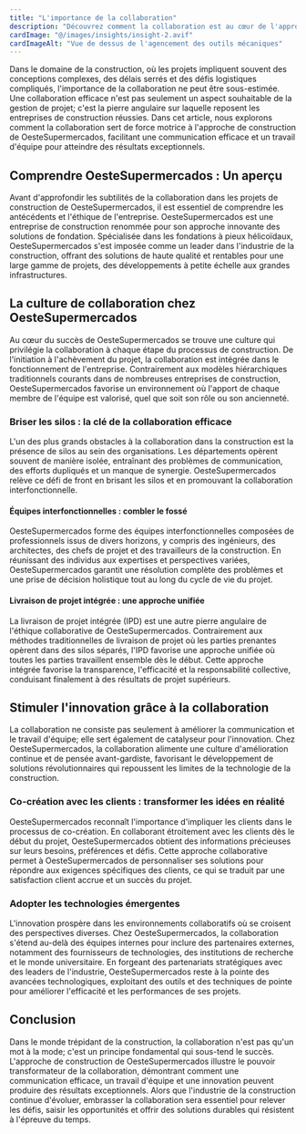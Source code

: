 ```yaml
---
title: "L'importance de la collaboration"
description: "Découvrez comment la collaboration est au cœur de l'approche de construction de OesteSupermercados, favorisant une communication efficace et un travail d'équipe pour atteindre des résultats exceptionnels."
cardImage: "@/images/insights/insight-2.avif"
cardImageAlt: "Vue de dessus de l'agencement des outils mécaniques"
---
```


Dans le domaine de la construction, où les projets impliquent souvent des conceptions complexes, des délais serrés et des défis logistiques compliqués, l'importance de la collaboration ne peut être sous-estimée. Une collaboration efficace n'est pas seulement un aspect souhaitable de la gestion de projet; c'est la pierre angulaire sur laquelle reposent les entreprises de construction réussies. Dans cet article, nous explorons comment la collaboration sert de force motrice à l'approche de construction de OesteSupermercados, facilitant une communication efficace et un travail d'équipe pour atteindre des résultats exceptionnels.

## Comprendre OesteSupermercados : Un aperçu

Avant d'approfondir les subtilités de la collaboration dans les projets de construction de OesteSupermercados, il est essentiel de comprendre les antécédents et l'éthique de l'entreprise. OesteSupermercados est une entreprise de construction renommée pour son approche innovante des solutions de fondation. Spécialisée dans les fondations à pieux hélicoïdaux, OesteSupermercados s'est imposée comme un leader dans l'industrie de la construction, offrant des solutions de haute qualité et rentables pour une large gamme de projets, des développements à petite échelle aux grandes infrastructures.

## La culture de collaboration chez OesteSupermercados

Au cœur du succès de OesteSupermercados se trouve une culture qui privilégie la collaboration à chaque étape du processus de construction. De l'initiation à l'achèvement du projet, la collaboration est intégrée dans le fonctionnement de l'entreprise. Contrairement aux modèles hiérarchiques traditionnels courants dans de nombreuses entreprises de construction, OesteSupermercados favorise un environnement où l'apport de chaque membre de l'équipe est valorisé, quel que soit son rôle ou son ancienneté.

### Briser les silos : la clé de la collaboration efficace

L'un des plus grands obstacles à la collaboration dans la construction est la présence de silos au sein des organisations. Les départements opèrent souvent de manière isolée, entraînant des problèmes de communication, des efforts dupliqués et un manque de synergie. OesteSupermercados relève ce défi de front en brisant les silos et en promouvant la collaboration interfonctionnelle.

#### Équipes interfonctionnelles : combler le fossé

OesteSupermercados forme des équipes interfonctionnelles composées de professionnels issus de divers horizons, y compris des ingénieurs, des architectes, des chefs de projet et des travailleurs de la construction. En réunissant des individus aux expertises et perspectives variées, OesteSupermercados garantit une résolution complète des problèmes et une prise de décision holistique tout au long du cycle de vie du projet.

#### Livraison de projet intégrée : une approche unifiée

La livraison de projet intégrée (IPD) est une autre pierre angulaire de l'éthique collaborative de OesteSupermercados. Contrairement aux méthodes traditionnelles de livraison de projet où les parties prenantes opèrent dans des silos séparés, l'IPD favorise une approche unifiée où toutes les parties travaillent ensemble dès le début. Cette approche intégrée favorise la transparence, l'efficacité et la responsabilité collective, conduisant finalement à des résultats de projet supérieurs.

## Stimuler l'innovation grâce à la collaboration

La collaboration ne consiste pas seulement à améliorer la communication et le travail d'équipe; elle sert également de catalyseur pour l'innovation. Chez OesteSupermercados, la collaboration alimente une culture d'amélioration continue et de pensée avant-gardiste, favorisant le développement de solutions révolutionnaires qui repoussent les limites de la technologie de la construction.

### Co-création avec les clients : transformer les idées en réalité

OesteSupermercados reconnaît l'importance d'impliquer les clients dans le processus de co-création. En collaborant étroitement avec les clients dès le début du projet, OesteSupermercados obtient des informations précieuses sur leurs besoins, préférences et défis. Cette approche collaborative permet à OesteSupermercados de personnaliser ses solutions pour répondre aux exigences spécifiques des clients, ce qui se traduit par une satisfaction client accrue et un succès du projet.

### Adopter les technologies émergentes

L'innovation prospère dans les environnements collaboratifs où se croisent des perspectives diverses. Chez OesteSupermercados, la collaboration s'étend au-delà des équipes internes pour inclure des partenaires externes, notamment des fournisseurs de technologies, des institutions de recherche et le monde universitaire. En forgeant des partenariats stratégiques avec des leaders de l'industrie, OesteSupermercados reste à la pointe des avancées technologiques, exploitant des outils et des techniques de pointe pour améliorer l'efficacité et les performances de ses projets.

## Conclusion

Dans le monde trépidant de la construction, la collaboration n'est pas qu'un mot à la mode; c'est un principe fondamental qui sous-tend le succès. L'approche de construction de OesteSupermercados illustre le pouvoir transformateur de la collaboration, démontrant comment une communication efficace, un travail d'équipe et une innovation peuvent produire des résultats exceptionnels. Alors que l'industrie de la construction continue d'évoluer, embrasser la collaboration sera essentiel pour relever les défis, saisir les opportunités et offrir des solutions durables qui résistent à l'épreuve du temps.
